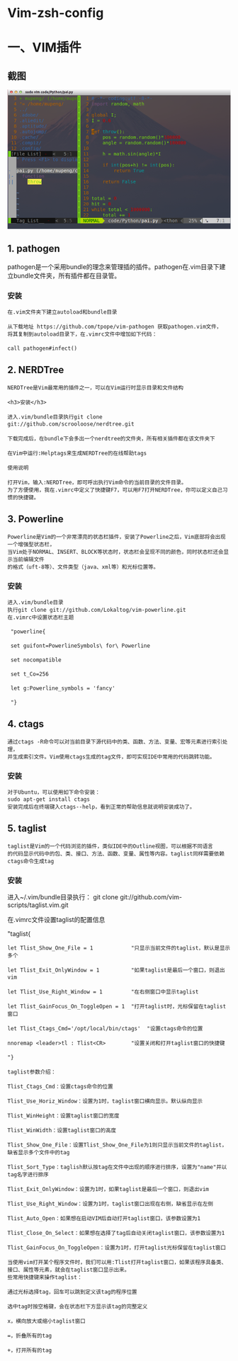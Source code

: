 # Vim-zsh-config

<h1>一、VIM插件</h1>

<h2>截图</h2>
 
<img src="https://raw.githubusercontent.com/mupengX/Vim-zsh-config/master/img/vim.png" style="max-width:100%;">
<h2>1. pathogen</h2>

 pathogen是一个采用bundle的理念来管理插的插件。pathogen在.vim目录下建立bundle文件夹，所有插件都在目录管。

   <h3>安装</h3>
   
    在.vim文件夹下建立autoload和bundle目录
    
    从下载地址 https://github.com/tpope/vim-pathogen 获取pathogen.vim文件，
    将其复制到autoload目录下，在.vimrc文件中增加如下代码：
    
    call pathogen#infect()

<h2>2. NERDTree</h2>
    
    NERDTree是Vim最常用的插件之一，可以在Vim运行时显示目录和文件结构

    <h3>安装</h3>
    
    进入.vim/bundle目录执行git clone git://github.com/scrooloose/nerdtree.git
    
    下载完成后，在bundle下会多出一个nerdtree的文件夹，所有相关插件都在该文件夹下
    
    在Vim中运行:Helptags来生成NERDTree的在线帮助tags
    
    使用说明
    
    打开Vim，输入:NERDTree，即可呼出执行Vim命令的当前目录的文件目录。
    为了方便使用，我在.vimrc中定义了快捷键F7，可以用F7打开NERDTree，你可以定义自己习惯的快捷键。
    
<h2>3. Powerline</h2>
    
    Powerline是Vim的一个非常漂亮的状态栏插件，安装了Powerline之后，Vim底部将会出现一个增强型状态栏，
    当Vim处于NORMAL、INSERT、BLOCK等状态时，状态栏会呈现不同的颜色，同时状态栏还会显示当前编辑文件
    的格式（uft-8等）、文件类型（java、xml等）和光标位置等。

   <h3> 安装 </h3>
    
    进入.vim/bundle目录
    执行git clone git://github.com/Lokaltog/vim-powerline.git
    在.vimrc中设置状态栏主题
    
     "powerline{
     
     set guifont=PowerlineSymbols\ for\ Powerline
     
     set nocompatible
     
     set t_Co=256
     
     let g:Powerline_symbols = 'fancy'
     
     "}
     
<h2>4. ctags</h2>
  
	通过ctags -R命令可以对当前目录下源代码中的类、函数、方法、变量、宏等元素进行索引处理，
	并生成索引文件。Vim使用ctags生成的tag文件，即可实现IDE中常用的代码跳转功能。

  <h3>安装</h3>
  
  	对于Ubuntu，可以使用如下命令安装：
  	sudo apt-get install ctags
  	安装完成后在终端键入ctags--help，看到正常的帮助信息就说明安装成功了。
  
<h2>5. taglist</h2>
  
	taglist是Vim的一个代码浏览的插件，类似IDE中的Outline视图，可以根据不同语言
	的代码显示代码中的包、类、接口、方法、函数、变量、属性等内容。taglist同样需要依赖ctags命令生成tag

  <h3> 安装 </h3>
  
  进入~/.vim/bundle目录执行： git clone git://github.com/vim-scripts/taglist.vim.git
  
  在.vimrc文件设置taglist的配置信息
  
  "taglist{
  
    let Tlist_Show_One_File = 1            "只显示当前文件的taglist，默认是显示多个
    
    let Tlist_Exit_OnlyWindow = 1          "如果taglist是最后一个窗口，则退出vim
    
    let Tlist_Use_Right_Window = 1         "在右侧窗口中显示taglist
    
    let Tlist_GainFocus_On_ToggleOpen = 1  "打开taglist时，光标保留在taglist窗口
    
    let Tlist_Ctags_Cmd='/opt/local/bin/ctags'  "设置ctags命令的位置
    
    nnoremap <leader>tl : Tlist<CR>        "设置关闭和打开taglist窗口的快捷键
    
    "}
    
    taglist参数介绍：
    
    Tlist_Ctags_Cmd：设置ctags命令的位置
    
    Tlist_Use_Horiz_Window：设置为1时，taglist窗口横向显示。默认纵向显示
    
    Tlist_WinHeight：设置taglist窗口的宽度
    
    Tlist_WinWidth：设置taglist窗口的高度
    
    Tlist_Show_One_File：设置Tlist_Show_One_File为1则只显示当前文件的taglist，缺省显示多个文件中的tag
    
    Tlist_Sort_Type：taglish默认按tag在文件中出现的顺序进行排序，设置为"name"并以tag名字进行排序
    
    Tlist_Exit_OnlyWindow：设置为1时，如果taglist是最后一个窗口，则退出vim
    
    Tlist_Use_Right_Window：设置为1时，taglist窗口出现在右侧，缺省显示在左侧
    
    Tlist_Auto_Open：如果想在启动VIM后自动打开taglist窗口，该参数设置为1
    
    Tlist_Close_On_Select：如果想在选择了tag后自动关闭taglist窗口，该参数设置为1
    
    Tlist_GainFocus_On_ToggleOpen：设置为1时，打开taglist光标保留在taglist窗口
    
    当使用vim打开某个程序文件时，我们可以用:Tlist打开taglist窗口，如果该程序具备类、
    接口、属性等元素，就会在taglist窗口显示出来。
    些常用快捷键来操作taglist：
    
    通过光标选择tag，回车可以跳到定义该tag的程序位置
    
    选中tag时按空格键，会在状态栏下方显示该tag的完整定义
    
    x，横向放大或缩小taglist窗口
    
    =，折叠所有的tag
    
    +，打开所有的tag
    
